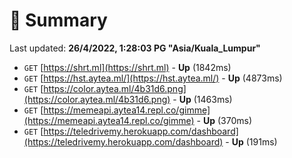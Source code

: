 # 📖 Summary
Last updated: **26/4/2022, 1:28:03 PG "Asia/Kuala_Lumpur"**

- `GET` [https://shrt.ml](https://shrt.ml) - **Up** (1842ms)
- `GET` [https://hst.aytea.ml/](https://hst.aytea.ml/) - **Up** (4873ms)
- `GET` [https://color.aytea.ml/4b31d6.png](https://color.aytea.ml/4b31d6.png) - **Up** (1463ms)
- `GET` [https://memeapi.aytea14.repl.co/gimme](https://memeapi.aytea14.repl.co/gimme) - **Up** (370ms)
- `GET` [https://teledrivemy.herokuapp.com/dashboard](https://teledrivemy.herokuapp.com/dashboard) - **Up** (191ms)
